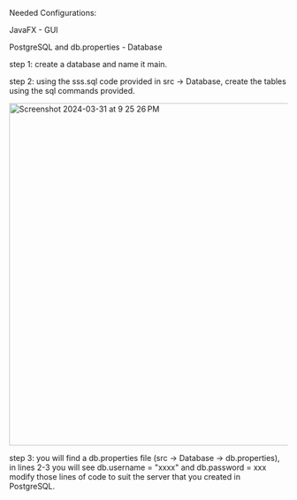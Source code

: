 Needed Configurations:


JavaFX - GUI


PostgreSQL and db.properties - Database

step 1:
create a database and name it main.

step 2:
using the sss.sql code provided in src -> Database, create the tables using the sql commands provided.

<img width="619" alt="Screenshot 2024-03-31 at 9 25 26 PM" src="https://github.com/davidhanna123/SmartStudyScheduler/assets/79872036/fb83c8f2-df85-4024-802e-9f55a76291d4">


step 3:
you will find a db.properties file (src -> Database -> db.properties), in lines 2-3 you will see db.username = "xxxx" and
db.password = xxx modify those lines of code to suit the server that you created in PostgreSQL.

